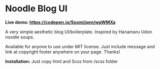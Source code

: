 # Noodle Blog UI

**Live demo: https://codepen.io/Sssmi/pen/wpWMXa**

A very simple aesthetic blog UI/boilerplate.
Inspired by Hanamaru Udon noodle soups.

Available for anyone to use under MIT license.
Just include message and link at copyright footer anywhere on your page.
Thanks!

**Installation:**
Just copy html and Scss from /scss folder
